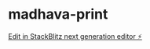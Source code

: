 # madhava-print

[Edit in StackBlitz next generation editor ⚡️](https://stackblitz.com/~/github.com/samanya31/madhava-print)